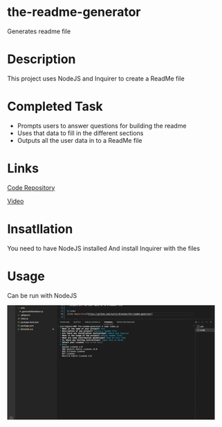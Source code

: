 # the-readme-generator
Generates readme file

# Description
This project uses NodeJS and Inquirer to create a ReadMe file

# Completed Task
- Prompts users to answer questions for building the readme
- Uses that data to fill in the different sections
- Outputs all the user data in to a ReadMe file

# Links
[Code Repository](https://github.com/Justin-Brueske/the-readme-generator)

[Video](https://justin-brueske.github.io/open-weather-dashboard/)

# Insatllation
You need to have NodeJS installed
And install Inquirer with the files

# Usage
Can be run with NodeJS

![screen shot](./assets/readmegenerator.gif)